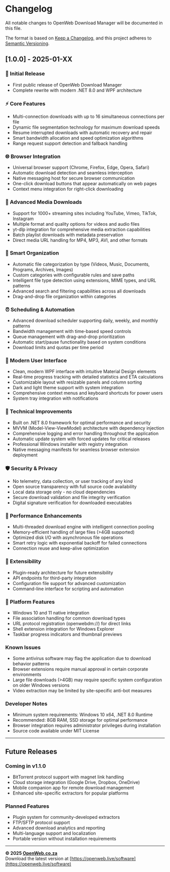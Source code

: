 # Changelog

All notable changes to OpenWeb Download Manager will be documented in this file.

The format is based on [Keep a Changelog](https://keepachangelog.com/en/1.0.0/),
and this project adheres to [Semantic Versioning](https://semver.org/spec/v2.0.0.html).

## [1.0.0] - 2025-01-XX

### 🎉 Initial Release
- First public release of OpenWeb Download Manager
- Complete rewrite with modern .NET 8.0 and WPF architecture

### ⚡ Core Features
- Multi-connection downloads with up to 16 simultaneous connections per file
- Dynamic file segmentation technology for maximum download speeds
- Resume interrupted downloads with automatic recovery and repair
- Smart bandwidth allocation and speed optimization algorithms
- Range request support detection and fallback handling

### 🌐 Browser Integration
- Universal browser support (Chrome, Firefox, Edge, Opera, Safari)
- Automatic download detection and seamless interception
- Native messaging host for secure browser communication
- One-click download buttons that appear automatically on web pages
- Context menu integration for right-click downloading

### 🎵 Advanced Media Downloads
- Support for 1000+ streaming sites including YouTube, Vimeo, TikTok, Instagram
- Multiple format and quality options for videos and audio files
- yt-dlp integration for comprehensive media extraction capabilities
- Batch playlist downloads with metadata preservation
- Direct media URL handling for MP4, MP3, AVI, and other formats

### 📁 Smart Organization
- Automatic file categorization by type (Videos, Music, Documents, Programs, Archives, Images)
- Custom categories with configurable rules and save paths
- Intelligent file type detection using extensions, MIME types, and URL patterns
- Advanced search and filtering capabilities across all downloads
- Drag-and-drop file organization within categories

### ⏰ Scheduling & Automation
- Advanced download scheduler supporting daily, weekly, and monthly patterns
- Bandwidth management with time-based speed controls
- Queue management with drag-and-drop prioritization
- Automatic start/pause functionality based on system conditions
- Download limits and quotas per time period

### 🎨 Modern User Interface
- Clean, modern WPF interface with intuitive Material Design elements
- Real-time progress tracking with detailed statistics and ETA calculations
- Customizable layout with resizable panels and column sorting
- Dark and light theme support with system integration
- Comprehensive context menus and keyboard shortcuts for power users
- System tray integration with notifications

### 🔧 Technical Improvements
- Built on .NET 8.0 framework for optimal performance and security
- MVVM (Model-View-ViewModel) architecture with dependency injection
- Comprehensive logging and error handling throughout the application
- Automatic update system with forced updates for critical releases
- Professional Windows installer with registry integration
- Native messaging manifests for seamless browser extension deployment

### 🛡️ Security & Privacy
- No telemetry, data collection, or user tracking of any kind
- Open source transparency with full source code availability
- Local data storage only - no cloud dependencies
- Secure download validation and file integrity verification
- Digital signature verification for downloaded executables

### 🚀 Performance Enhancements
- Multi-threaded download engine with intelligent connection pooling
- Memory-efficient handling of large files (>4GB supported)
- Optimized disk I/O with asynchronous file operations
- Smart retry logic with exponential backoff for failed connections
- Connection reuse and keep-alive optimization

### 🔌 Extensibility
- Plugin-ready architecture for future extensibility
- API endpoints for third-party integration
- Configuration file support for advanced customization
- Command-line interface for scripting and automation

### 📱 Platform Features
- Windows 10 and 11 native integration
- File association handling for common download types
- URL protocol registration (openwebdm://) for direct links
- Shell extension integration for Windows Explorer
- Taskbar progress indicators and thumbnail previews

### Known Issues
- Some antivirus software may flag the application due to download behavior patterns
- Browser extensions require manual approval in certain corporate environments
- Large file downloads (>4GB) may require specific system configuration on older Windows versions
- Video extraction may be limited by site-specific anti-bot measures

### Developer Notes
- Minimum system requirements: Windows 10 x64, .NET 8.0 Runtime
- Recommended: 8GB RAM, SSD storage for optimal performance
- Browser integration requires administrator privileges during installation
- Source code available under MIT License

---

## Future Releases

### Coming in v1.1.0
- BitTorrent protocol support with magnet link handling
- Cloud storage integration (Google Drive, Dropbox, OneDrive)
- Mobile companion app for remote download management
- Enhanced site-specific extractors for popular platforms

### Planned Features
- Plugin system for community-developed extractors
- FTP/SFTP protocol support
- Advanced download analytics and reporting
- Multi-language support and localization
- Portable version without installation requirements

---

**© 2025 [OpenWeb.co.za](https://openweb.co.za)**  
Download the latest version at [https://openweb.live/software](https://openweb.live/software)